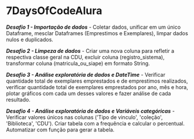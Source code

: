 # 7DaysOfCodeAlura

***Desafio 1 - Importação de dados*** - Coletar dados, unificar em um único Dataframe, mesclar Dataframes (Emprestimos e Exemplares), limpar dados nulos e duplicados.

***Desafio 2 - Limpeza de dados*** - Criar uma nova coluna para refletir a respectiva classe geral na CDU, excluir coluna (registro_sistema), transformar coluna (matricula_ou_siape) em formato String.

***Desafio 3 - Análise exploratória de dados e DateTime*** - Verificar quantidade total de exemplares emprestados e de emprestimos realizados, verificar quantidade total de exemplares emprestados por ano, mês e hora, plotar gráficos com cada um desses valores e fazer análise de cada resultado.

***Desafio 4 - Análise exploratória de dados e Variáveis categóricas*** - Verificar valores únicos nas colunas ('Tipo de vinculo', 'coleção', 'Biblioteca', 'CDU'). Criar tabela com a frequência e calcular o percentual. Automatizar com função para gerar a tabela.
